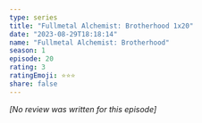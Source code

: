 ```yaml
---
type: series
title: "Fullmetal Alchemist: Brotherhood 1x20"
date: "2023-08-29T18:18:14"
name: "Fullmetal Alchemist: Brotherhood"
season: 1
episode: 20
rating: 3
ratingEmoji: ⭐️⭐️⭐️
share: false
---
```


_[No review was written for this episode]_
